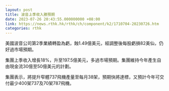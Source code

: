 ```yaml
---
layout: post
title: 波音上季收入勝預期
date: 2023-07-26 20:43:55.000000000 +08:00
link: https://news.rthk.hk/rthk/ch/component/k2/1710704-20230726.htm
categories: rthk
---
```


美國波音公司第2季業績轉盈為虧，蝕1.49億美元，經調整後每股虧損82美仙，仍好過市場預期。

集團上季收入增長18%，升至197.5億美元，多過市場預期。集團維持今年產生自由現金流30億至50億美元的計劃。

集團表示，將提升窄體737飛機產量至每月38架，預期快將達標，又預計今年可交付最少400架737及70架787飛機。
